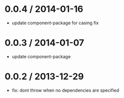 
0.0.4 / 2014-01-16
==================

 * update component-package for casing fix

0.0.3 / 2014-01-07
==================

 * update component-package

0.0.2 / 2013-12-29
==================

 * fix: dont throw when no dependencies are specified
